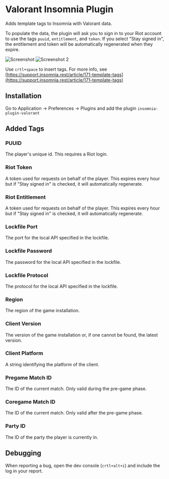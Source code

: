 # Valorant Insomnia Plugin 
Adds template tags to Insomnia with Valorant data.

To populate the data, the plugin will ask you to sign in to your Riot account to use the tags `puuid`, `entitlement`, and `token`.
If you select "Stay signed in", the entitlement and token will be automatically regenerated when they expire.

![Screenshot](https://i.imgur.com/0A9Oi31.png)
![Screenshot 2](https://i.imgur.com/nLl46Np.png)

Use `crtl+space` to insert tags. For more info, see [https://support.insomnia.rest/article/171-template-tags](https://support.insomnia.rest/article/171-template-tags)

## Installation
Go to Application -> Preferences -> Plugins and add the plugin `insomnia-plugin-valorant`

## Added Tags

### PUUID
The player's unique id. This requires a Riot login.

### Riot Token
A token used for requests on behalf of the player. This expires every hour but if "Stay signed in" is checked, it will automatically regenerate.

### Riot Entitlement
A token used for requests on behalf of the player. This expires every hour but if "Stay signed in" is checked, it will automatically regenerate.

### Lockfile Port
The port for the local API specified in the lockfile.

### Lockfile Password
The password for the local API specified in the lockfile.

### Lockfile Protocol
The protocol for the local API specified in the lockfile.

### Region
The region of the game installation.

### Client Version
The version of the game installation or, if one cannot be found, the latest version.

### Client Platform
A string identifying the platform of the client.

### Pregame Match ID
The ID of the current match. Only valid during the pre-game phase.

### Coregame Match ID
The ID of the current match. Only valid after the pre-game phase.

### Party ID
The ID of the party the player is currently in.

## Debugging
When reporting a bug, open the dev console (`crtl+alt+i`) and include the log in your report.
